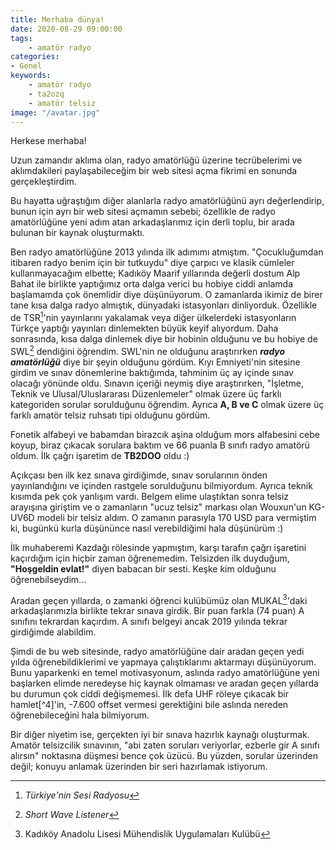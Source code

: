```yaml
---
title: Merhaba dünya!
date: 2020-08-29 09:00:00
tags:
    - amatör radyo
categories:
- Genel
keywords:
    - amatör radyo
    - ta2ozq
    - amatör telsiz
image: "/avatar.jpg"
---
```


Herkese merhaba!

Uzun zamandır aklıma olan, radyo amatörlüğü üzerine tecrübelerimi ve aklımdakileri paylaşabileceğim bir web sitesi açma fikrimi en sonunda gerçekleştirdim. 

Bu hayatta uğraştığım diğer alanlarla radyo amatörlüğünü ayrı değerlendirip, bunun için ayrı bir web sitesi açmamın sebebi; özellikle de radyo amatörlüğüne yeni adım atan arkadaşlarımız için derli toplu, bir arada bulunan bir kaynak oluşturmaktı.

Ben radyo amatörlüğüne 2013 yılında ilk adımımı atmıştım. "Çocukluğumdan itibaren radyo benim için bir tutkuydu" diye çarpıcı ve klasik cümleler kullanmayacağım elbette; Kadıköy Maarif yıllarında değerli dostum Alp Bahat ile birlikte yaptığımız orta dalga verici bu hobiye ciddi anlamda başlamamda çok önemlidir diye düşünüyorum. O zamanlarda ikimiz de birer tane kısa dalga radyo almıştık, dünyadaki istasyonları dinliyorduk. Özellikle de TSR[^1]'nin yayınlarını yakalamak veya diğer ülkelerdeki istasyonların Türkçe yaptığı yayınları dinlemekten büyük keyif alıyordum. Daha sonrasında, kısa dalga dinlemek diye bir hobinin olduğunu ve bu hobiye de SWL[^2] dendiğini öğrendim. SWL'nin ne olduğunu araştırırken **_radyo amatörlüğü_** diye bir şeyin olduğunu gördüm. Kıyı Emniyeti'nin sitesine girdim ve sınav dönemlerine baktığımda, tahminim üç ay içinde sınav olacağı yönünde oldu. Sınavın içeriği neymiş diye araştırırken, "İşletme, Teknik ve Ulusal/Uluslararası Düzenlemeler" olmak üzere üç farklı kategoriden sorular sorulduğunu öğrendim. Ayrıca **A, B ve C** olmak üzere üç farklı amatör telsiz ruhsatı tipi olduğunu gördüm.

Fonetik alfabeyi ve babamdan birazcık aşina olduğum mors alfabesini cebe koyup, biraz çıkacak sorulara baktım ve 66 puanla B sınıfı radyo amatörü oldum. İlk çağrı işaretim de **TB2DOO** oldu :)

Açıkçası ben ilk kez sınava girdiğimde, sınav sorularının önden yayınlandığını ve içinden rastgele sorulduğunu bilmiyordum. Ayrıca teknik kısımda pek çok yanlışım vardı. Belgem elime ulaştıktan sonra telsiz arayışına giriştim ve o zamanların "ucuz telsiz" markası olan Wouxun'un KG-UV6D modeli bir telsiz aldım. O zamanın parasıyla 170 USD para vermiştim ki, bugünkü kurla düşününce nasıl verebildiğimi hala düşünürüm :)

İlk muhaberemi Kazdağı rölesinde yapmıştım, karşı tarafın çağrı işaretini kaçırdığım için hiçbir zaman öğrenemedim. Telsizden ilk duyduğum, **"Hoşgeldin evlat!"** diyen babacan bir sesti. Keşke kim olduğunu öğrenebilseydim...

Aradan geçen yıllarda, o zamanki öğrenci kulübümüz olan MUKAL[^3]'daki arkadaşlarımızla birlikte tekrar sınava girdik. Bir puan farkla (74 puan) A sınıfını tekrardan kaçırdım. A sınıfı belgeyi ancak 2019 yılında tekrar girdiğimde alabildim. 

Şimdi de bu web sitesinde, radyo amatörlüğüne dair aradan geçen yedi yılda öğrenebildiklerimi ve yapmaya çalıştıklarımı aktarmayı düşünüyorum. Bunu yaparkenki en temel motivasyonum, aslında radyo amatörlüğüne yeni başlarken elimde neredeyse hiç kaynak olmaması ve aradan geçen yıllarda bu durumun çok ciddi değişmemesi. İlk defa UHF röleye çıkacak bir hamlet[^4]'in, -7.600 offset vermesi gerektiğini bile aslında nereden öğrenebileceğini hala bilmiyorum. 

Bir diğer niyetim ise, gerçekten iyi bir sınava hazırlık kaynağı oluşturmak. Amatör telsizcilik sınavının, "abi zaten soruları veriyorlar, ezberle gir A sınıfı alırsın" noktasına düşmesi bence çok üzücü. Bu yüzden, sorular üzerinden değil; konuyu anlamak üzerinden bir seri hazırlamak istiyorum.



[^1]: _Türkiye'nin Sesi Radyosu_
[^2]: _Short Wave Listener_
[^3]: Kadıköy Anadolu Lisesi Mühendislik Uygulamaları Kulübü